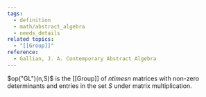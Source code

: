 ```yaml
---
tags:
  - definition
  - math/abstract_algebra
  - needs_details
related topics:
  - "[[Group]]"
reference:
  - Gallian, J. A. Contemporary Abstract Algebra
---
```

$op("GL")(n,S)$ is the [[Group]] of $n times n$ matrices with non-zero determinants and entries in the set $S$ under matrix multiplication.